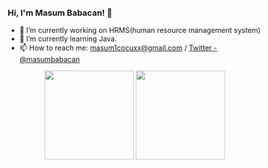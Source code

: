 ### Hi, I'm Masum Babacan! 👋

- 🔭 I’m currently working on HRMS(human resource management system)
- 🌱 I’m currently learning Java.
- 📫 How to reach me: masum1cocuxx@gmail.com / [Twitter - @masumbabacan](https://twitter.com/masumbabacan)



<p align="center">
    <img height=177 src="https://github-readme-stats.vercel.app/api?username=masumbabacan&show_icons=true&bg_color=000000&text_color=808080&title_color=808080&icon_color=808080&hide_border=true">
  
  <img height=177 src="https://github-readme-stats.vercel.app/api/top-langs/?username=masumbabacan&bg_color=000000&text_color=808080&title_color=808080&hide_border=true&layout=compact&langs_count=8">
</p>
